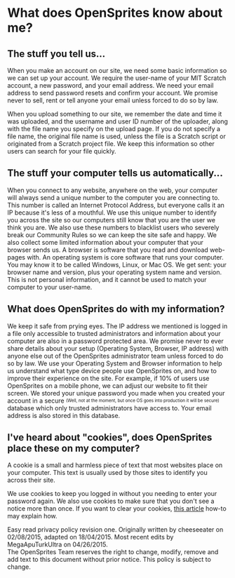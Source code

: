 # What does OpenSprites know about me? #

## The stuff you tell us... ##

When you make an account on our site, we need some basic information so we can set up your account. We require the user-name of your MIT Scratch account, a new password, and your email address. We need your email address to send password resets and confirm your account. We promise never to sell, rent or tell anyone your email unless forced to do so by law.

When you upload something to our site, we remember the date and time it was uploaded, and the username and user ID number of the uploader, along with the file name you specify on the upload page. If you do not specify a file name, the original file name is used, unless the file is a Scratch script or originated from a Scratch project file. We keep this information so other users can search for your file quickly.

## The stuff your computer tells us automatically... ##

When you connect to any website, anywhere on the web, your computer will always send a unique number to the computer you are connecting to. This number is called an Internet Protocol Address, but everyone calls it an IP because it's less of a mouthful. We use this unique number to identify you across the site so our computers still know that you are the user we think you are. We also use these numbers to blacklist users who severely break our Community Rules so we can keep the site safe and happy. We also collect some limited information about your computer that your browser sends us. A browser is software that you read and download web-pages with. An operating system is core software that runs your computer. You may know it to be called Windows, Linux, or Mac OS. We get sent: your browser name and version, plus your operating system name and version. This is not personal information, and it cannot be used to match your computer to your user-name.

## What does OpenSprites do with my information? ##

We keep it safe from prying eyes. The IP address we mentioned is logged in a file only accessible to trusted administrators and information about your computer are also in a password protected area. We promise never to ever share details about your setup (Operating System, Browser, IP address) with anyone else out of the OpenSprites administrator team unless forced to do so by law. We use your Operating System and Browser information to help us understand what type device people use OpenSprites on, and how to improve their experience on the site. For example, if 10% of users use OpenSprites on a mobile phone, we can adjust our website to fit their screen. We stored your unique password you made when you created your account in a secure <sub><sup>(Well, not at the moment, but once OS goes into production it will be secure)</sup></sub> database which only trusted administrators have access to. Your email address is also stored in this database.

## I've heard about "cookies", does OpenSprites place these on my computer? ##

A cookie is a small and harmless piece of text that most websites place on your computer. This text is usually used by those sites to identify you across their site.

We use cookies to keep you logged in without you needing to enter your password again. We also use cookies to make sure that you don't see a notice more than once. If you want to clear your cookies, [this article](http://www.wikihow.com/Clear-Your-Browser%27s-Cookies) how-to may explain how.

Easy read privacy policy revision one. Originally written by cheeseeater on 02/08/2015, adapted on 18/04/2015. Most recent edits by MegaApuTurkUltra on 04/26/2015.  
The OpenSprites Team reserves the right to change, modify, remove and add text to this document without prior notice. This policy is subject to change.
